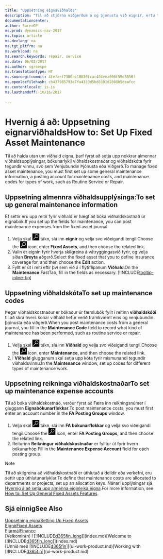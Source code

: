 ```yaml
---
title: "Uppsetning eignaviðhalds"
description: "Til að stjórna viðgerðum á og þjónustu við eignir, ertu tilteknar almennar upplýsingar um viðhald, kóðar fyrir tegund verks, og bókunarlykil fyrir kostnað."
documentationcenter: 
author: SorenGP
ms.prod: dynamics-nav-2017
ms.topic: article
ms.devlang: na
ms.tgt_pltfrm: na
ms.workload: na
ms.search.keywords: repair, service
ms.date: 06/02/2017
ms.author: sgroespe
ms.translationtype: HT
ms.sourcegitcommit: 4fefaef7380ac10836fcac404eea006f55d8556f
ms.openlocfilehash: cb437985793e7fa4330d5bd8301d2808b5deafcc
ms.contentlocale: is-is
ms.lasthandoff: 10/16/2017

---
```

# <a name="how-to-set-up-fixed-asset-maintenance"></a><span data-ttu-id="7041f-103">Hvernig á að: Uppsetning eignarviðhalds</span><span class="sxs-lookup"><span data-stu-id="7041f-103">How to: Set Up Fixed Asset Maintenance</span></span>
<span data-ttu-id="7041f-104">Til að halda utan um viðhald eigna, þarf fyrst að setja upp nokkrar almennar viðhaldsupplýsingar, bókunarlykil viðhaldskostnaðar og viðhaldskóta fyrir tegundir vinnu, svo sem Venjubundin Þjónusta eða Viðgerð.</span><span class="sxs-lookup"><span data-stu-id="7041f-104">To manage fixed asset maintenance, you must first set up some general maintenance information, a posting account for maintenance costs, and maintenance codes for types of work, such as Routine Service or Repair.</span></span>

## <a name="to-set-up-general-maintenance-information"></a><span data-ttu-id="7041f-105">Uppsetning almennra viðhaldsupplýsinga:</span><span class="sxs-lookup"><span data-stu-id="7041f-105">To set up general maintenance information</span></span>
<span data-ttu-id="7041f-106">Ef settir eru upp reitir fyrir viðhald er hægt að bóka viðhaldskostnað úr eignabók.</span><span class="sxs-lookup"><span data-stu-id="7041f-106">If you set up the fields for maintenance, you can post maintenance expenses from the fixed asset journal.</span></span>

1. <span data-ttu-id="7041f-107">Velja skal ![Leit að síðu eða skýrslu](media/ui-search/search_small.png "Leit að síðu eða skýrslu táknið") tákn, slá inn **eignir** og velja svo viðeigandi tengil.</span><span class="sxs-lookup"><span data-stu-id="7041f-107">Choose the ![Search for Page or Report](media/ui-search/search_small.png "Search for Page or Report icon") icon, enter **Fixed Assets**, and then choose the related link.</span></span>
2. <span data-ttu-id="7041f-108">Valin er eignin fyrir hverja skilgreina á vátryggingasvið fyrir, og velja síðan **Breyta** aðgerð.</span><span class="sxs-lookup"><span data-stu-id="7041f-108">Select the fixed asset that you to define insurance coverage for, and then choose the **Edit** action.</span></span>
3. <span data-ttu-id="7041f-109">Fyllt er út í reiti eftir því sem við á í flýtiflipanum **Viðhald**.</span><span class="sxs-lookup"><span data-stu-id="7041f-109">On the **Maintenance** FastTab, fill in the fields as necessary.</span></span> [!INCLUDE[tooltip-inline-tip](includes/tooltip-inline-tip_md.md)]

## <a name="to-set-up-maintenance-codes"></a><span data-ttu-id="7041f-110">Uppsetning viðhaldskóta</span><span class="sxs-lookup"><span data-stu-id="7041f-110">To set up maintenance codes</span></span>
<span data-ttu-id="7041f-111">Þegar viðhaldskostnaður er bókaður úr færslubók fyllt í reitinn **viðhaldskóði** til að skrá hvers konar viðhald hefur verið framkvæmt eins og venjubundin þjónusta eða viðgerð.</span><span class="sxs-lookup"><span data-stu-id="7041f-111">When you post maintenance costs from a general journal, you fill in the **Maintenance Code** field to record what kind of maintenance has been performed, such as routine service or repair.</span></span>

1. <span data-ttu-id="7041f-112">Velja skal ![Leit að síðu eða skýrslu](media/ui-search/search_small.png "Leit að síðu eða skýrslu táknið") tákn, slá inn **Viðhald** og velja svo viðeigandi tengil.</span><span class="sxs-lookup"><span data-stu-id="7041f-112">Choose the ![Search for Page or Report](media/ui-search/search_small.png "Search for Page or Report icon") icon, enter **Maintenance**, and then choose the related link.</span></span>
2. <span data-ttu-id="7041f-113">Í **Viðhald** glugganum skal setja upp kóta fyrir mismunandi tegundir viðhaldsvinnu.</span><span class="sxs-lookup"><span data-stu-id="7041f-113">In the **Maintenance** window, set up codes for different types of maintenance work.</span></span>

## <a name="to-set-up-maintenance-expense-accounts"></a><span data-ttu-id="7041f-114">Uppsetning reikninga viðhaldskostnaðar</span><span class="sxs-lookup"><span data-stu-id="7041f-114">To set up maintenance expense accounts</span></span>
<span data-ttu-id="7041f-115">Til að bóka viðhaldskostnað, verður fyrst að Færa inn reikningsnúmer í gluggann **Eignabókunarflokkar**.</span><span class="sxs-lookup"><span data-stu-id="7041f-115">To post maintenance costs, you must first enter an account number in the **FA Posting Groups** window.</span></span>

1. <span data-ttu-id="7041f-116">Velja skal ![Leit að síðu eða skýrslu](media/ui-search/search_small.png "Leit að síðu eða skýrslu táknið") tákn, slá inn  **FA bókunarflokkar** og velja svo viðeigandi tengil.</span><span class="sxs-lookup"><span data-stu-id="7041f-116">Choose the ![Search for Page or Report](media/ui-search/search_small.png "Search for Page or Report icon") icon, enter **FA Posting Groups**, and then choose the related link.</span></span>
2. <span data-ttu-id="7041f-117">Reiturinn **Reikningur viðhaldskostnaðar** er fylltur út fyrir hvern bókunarhóp.</span><span class="sxs-lookup"><span data-stu-id="7041f-117">Fill in the **Maintenance Expense Account** field for each posting group.</span></span>

> [!NOTE]  
>   <span data-ttu-id="7041f-118">Til að skilgreina að viðhaldskostnaði er úthlutað á deildir eða verkefni, eru settir upp úthlutunarlyklar.</span><span class="sxs-lookup"><span data-stu-id="7041f-118">To define that maintenance costs are allocated to departments or projects, set up an allocation keys.</span></span> <span data-ttu-id="7041f-119">Nánari upplýsingar sjá [Hvernig á að setja upp almenna eiginleika eigna](fa-how-setup-general.md).</span><span class="sxs-lookup"><span data-stu-id="7041f-119">For more information, see [How to: Set Up General Fixed Assets Features](fa-how-setup-general.md).</span></span>

## <a name="see-also"></a><span data-ttu-id="7041f-120">Sjá einnig</span><span class="sxs-lookup"><span data-stu-id="7041f-120">See Also</span></span>
[<span data-ttu-id="7041f-121">Uppsetning eigna</span><span class="sxs-lookup"><span data-stu-id="7041f-121">Setting Up Fixed Assets</span></span>](fa-setup.md)  
[<span data-ttu-id="7041f-122">Eignir</span><span class="sxs-lookup"><span data-stu-id="7041f-122">Fixed Assets</span></span>](fa-manage.md)  
[<span data-ttu-id="7041f-123">Fjármál</span><span class="sxs-lookup"><span data-stu-id="7041f-123">Finance</span></span>](finance.md)  
<span data-ttu-id="7041f-124">[Velkomin(n) í [!INCLUDE[d365fin_long](includes/d365fin_long_md.md)]](index.md)</span><span class="sxs-lookup"><span data-stu-id="7041f-124">[Welcome to [!INCLUDE[d365fin_long](includes/d365fin_long_md.md)]](index.md)</span></span>  
<span data-ttu-id="7041f-125">[Unnið með [!INCLUDE[d365fin](includes/d365fin_md.md)]](ui-work-product.md)</span><span class="sxs-lookup"><span data-stu-id="7041f-125">[Working with [!INCLUDE[d365fin](includes/d365fin_md.md)]](ui-work-product.md)</span></span>

